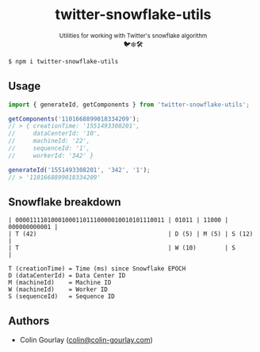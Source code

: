<div align="center"><h1>twitter-snowflake-utils</h1><p><small>Utilities for working with Twitter's snowflake algorithm</small><br>🐦❄️🛠</p></div>

```sh
$ npm i twitter-snowflake-utils
```

## Usage

```js
import { generateId, getComponents } from 'twitter-snowflake-utils';

getComponents('1101668899018334209');
// > { creationTime: '1551493308201',
//     dataCenterId: '10',
//     machineId: '22',
//     sequenceId: '1',
//     workerId: '342' }

generateId('1551493308201', '342', '1');
// > '1101668899018334209'
```

## Snowflake breakdown

```
| 000011110100010001101110000010010101110011 | 01011 | 11000 | 000000000001 |
| T (42)                                     | D (5) | M (5) | S (12)       |
| T                                          | W (10)        | S            |

T (creationTime) = Time (ms) since Snowflake EPOCH
D (dataCenterId) = Data Center ID
M (machineId)    = Machine ID
W (machineId)    = Worker ID
S (sequenceId)   = Sequence ID
```

## Authors

- Colin Gourlay ([colin@colin-gourlay.com](mailto:colin@colin-gourlay.com))
